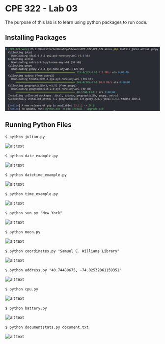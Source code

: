 # CPE 322 - Lab 03

The purpose of this lab is to learn using python packages to run code.

## Installing Packages

![alt text](image.png)

## Running Python Files

```$ python julian.py```

![alt text](image-1.png)

```$ python date_example.py```

![alt text](image-2.png)

```$ python datetime_example.py```

![alt text](image-10.png)

```$ python time_example.py```

![alt text](image-11.png)

```$ python sun.py "New York"```

![alt text](image-3.png)

```$ python moon.py```

![alt text](image-4.png)

```$ python coordinates.py "Samuel C. Williams Library"```

![alt text](image-5.png)

```$ python address.py "40.74480675, -74.02532861159351"```

![alt text](image-6.png)

```$ python cpu.py```

![alt text](image-7.png)

```$ python battery.py```

![alt text](image-8.png)

```$ python documentstats.py document.txt```

![alt text](image-9.png)
